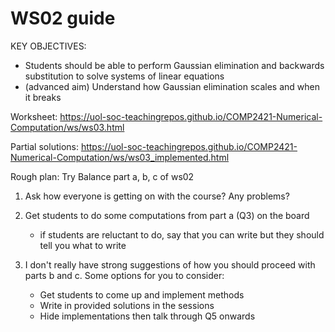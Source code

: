 # WS02 guide

KEY OBJECTIVES:

- Students should be able to perform Gaussian elimination and backwards substitution to solve systems of linear equations
- (advanced aim) Understand how Gaussian elimination scales and when it breaks

Worksheet:
<https://uol-soc-teachingrepos.github.io/COMP2421-Numerical-Computation/ws/ws03.html>

Partial solutions:
<https://uol-soc-teachingrepos.github.io/COMP2421-Numerical-Computation/ws/ws03_implemented.html>

Rough plan: Try Balance part a, b, c of ws02

1. Ask how everyone is getting on with the course? Any problems?
2. Get students to do some computations from part a (Q3) on the board
	- if students are reluctant to do, say that you can write but they should tell you what to write
3. I don't really have strong suggestions of how you should proceed with parts b and c. Some options for you to consider:

	- Get students to come up and implement methods
	- Write in provided solutions in the sessions
	- Hide implementations then talk through Q5 onwards
